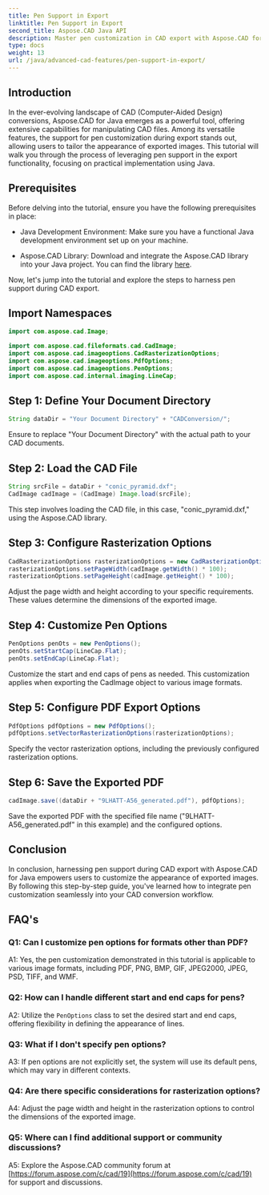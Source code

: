```yaml
---
title: Pen Support in Export
linktitle: Pen Support in Export
second_title: Aspose.CAD Java API
description: Master pen customization in CAD export with Aspose.CAD for Java. Follow our step-by-step guide for seamless integration.
type: docs
weight: 13
url: /java/advanced-cad-features/pen-support-in-export/
---
```

## Introduction

In the ever-evolving landscape of CAD (Computer-Aided Design) conversions, Aspose.CAD for Java emerges as a powerful tool, offering extensive capabilities for manipulating CAD files. Among its versatile features, the support for pen customization during export stands out, allowing users to tailor the appearance of exported images. This tutorial will walk you through the process of leveraging pen support in the export functionality, focusing on practical implementation using Java.

## Prerequisites

Before delving into the tutorial, ensure you have the following prerequisites in place:

- Java Development Environment: Make sure you have a functional Java development environment set up on your machine.

- Aspose.CAD Library: Download and integrate the Aspose.CAD library into your Java project. You can find the library [here](https://releases.aspose.com/cad/java/).

Now, let's jump into the tutorial and explore the steps to harness pen support during CAD export.

## Import Namespaces

```java
import com.aspose.cad.Image;

import com.aspose.cad.fileformats.cad.CadImage;
import com.aspose.cad.imageoptions.CadRasterizationOptions;
import com.aspose.cad.imageoptions.PdfOptions;
import com.aspose.cad.imageoptions.PenOptions;
import com.aspose.cad.internal.imaging.LineCap;
```

## Step 1: Define Your Document Directory

```java
String dataDir = "Your Document Directory" + "CADConversion/";
```

Ensure to replace "Your Document Directory" with the actual path to your CAD documents.

## Step 2: Load the CAD File

```java
String srcFile = dataDir + "conic_pyramid.dxf";
CadImage cadImage = (CadImage) Image.load(srcFile);
```

This step involves loading the CAD file, in this case, "conic_pyramid.dxf," using the Aspose.CAD library.

## Step 3: Configure Rasterization Options

```java
CadRasterizationOptions rasterizationOptions = new CadRasterizationOptions();
rasterizationOptions.setPageWidth(cadImage.getWidth() * 100);
rasterizationOptions.setPageHeight(cadImage.getHeight() * 100);
```

Adjust the page width and height according to your specific requirements. These values determine the dimensions of the exported image.

## Step 4: Customize Pen Options

```java
PenOptions penOts = new PenOptions();
penOts.setStartCap(LineCap.Flat);
penOts.setEndCap(LineCap.Flat);
```

Customize the start and end caps of pens as needed. This customization applies when exporting the CadImage object to various image formats.

## Step 5: Configure PDF Export Options

```java
PdfOptions pdfOptions = new PdfOptions();
pdfOptions.setVectorRasterizationOptions(rasterizationOptions);
```

Specify the vector rasterization options, including the previously configured rasterization options.

## Step 6: Save the Exported PDF

```java
cadImage.save((dataDir + "9LHATT-A56_generated.pdf"), pdfOptions);
```

Save the exported PDF with the specified file name ("9LHATT-A56_generated.pdf" in this example) and the configured options.

## Conclusion

In conclusion, harnessing pen support during CAD export with Aspose.CAD for Java empowers users to customize the appearance of exported images. By following this step-by-step guide, you've learned how to integrate pen customization seamlessly into your CAD conversion workflow.

## FAQ's

### Q1: Can I customize pen options for formats other than PDF?

A1: Yes, the pen customization demonstrated in this tutorial is applicable to various image formats, including PDF, PNG, BMP, GIF, JPEG2000, JPEG, PSD, TIFF, and WMF.

### Q2: How can I handle different start and end caps for pens?

A2: Utilize the `PenOptions` class to set the desired start and end caps, offering flexibility in defining the appearance of lines.

### Q3: What if I don't specify pen options?

A3: If pen options are not explicitly set, the system will use its default pens, which may vary in different contexts.

### Q4: Are there specific considerations for rasterization options?

A4: Adjust the page width and height in the rasterization options to control the dimensions of the exported image.

### Q5: Where can I find additional support or community discussions?

A5: Explore the Aspose.CAD community forum at [https://forum.aspose.com/c/cad/19](https://forum.aspose.com/c/cad/19) for support and discussions.
